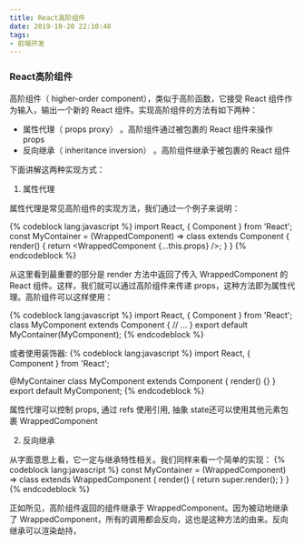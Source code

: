 ```yaml
---
title: React高阶组件
date: 2019-10-20 22:10:48
tags:
- 前端开发
---
```


### React高阶组件

高阶组件（ higher-order component），类似于高阶函数，它接受 React 组件作为输入，输出一个新的 React 组件。实现高阶组件的方法有如下两种：

- 属性代理（ props proxy） 。高阶组件通过被包裹的 React 组件来操作 props
- 反向继承（ inheritance inversion） 。高阶组件继承于被包裹的 React 组件

下面讲解这两种实现方式：

1. 属性代理

属性代理是常见高阶组件的实现方法，我们通过一个例子来说明：

{% codeblock lang:javascript %}
import React, { Component } from 'React';
const MyContainer = (WrappedComponent) =>
    class extends Component {
        render() {
            return <WrappedComponent {...this.props} />;
        }
    }
{% endcodeblock %}

从这里看到最重要的部分是 render 方法中返回了传入 WrappedComponent 的 React 组件。这样，我们就可以通过高阶组件来传递 props，这种方法即为属性代理。高阶组件可以这样使用：

{% codeblock lang:javascript %}
import React, { Component } from 'React';
class MyComponent extends Component {
// ...
}
export default MyContainer(MyComponent);
{% endcodeblock %}

或者使用装饰器:
{% codeblock lang:javascript %}
import React, { Component } from 'React';

@MyContainer
class MyComponent extends Component {
render() {}
}
export default MyComponent;
{% endcodeblock %}

属性代理可以控制 props, 通过 refs 使用引用, 抽象 state还可以使用其他元素包裹 WrappedComponent

2. 反向继承

从字面意思上看，它一定与继承特性相关。我们同样来看一个简单的实现：
{% codeblock lang:javascript %}
const MyContainer = (WrappedComponent) =>
    class extends WrappedComponent {
        render() {
            return super.render();
        }
    }
{% endcodeblock %}

正如所见，高阶组件返回的组件继承于 WrappedComponent。因为被动地继承了 WrappedComponent，所有的调用都会反向，这也是这种方法的由来。反向继承可以渲染劫持，